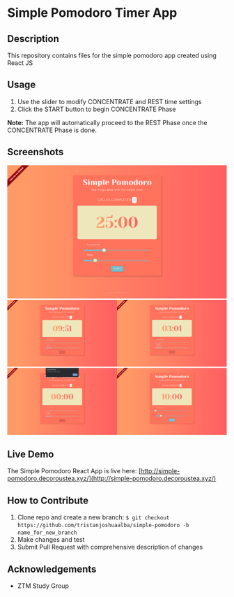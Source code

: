 # Simple Pomodoro Timer App

## Description
This repository contains files for the simple pomodoro app created using React JS

## Usage
1. Use the slider to modify CONCENTRATE and REST time settings
2. Click the START button to begin CONCENTRATE Phase

**Note:** The app will automatically proceed to the REST Phase once the CONCENTRATE Phase is done. 

## Screenshots
![Simple Pomodoro Main Screen](./simple-pomodoro-demo-1.png "Main Screen")
<img alt= "Concentrate Phase" src = "./simple-pomodoro-demo-2.png" width = "50%" height = "50%"><img alt= "Rest Phase" src = "./simple-pomodoro-demo-3.png" width = "50%" height = "50%">
<img alt= "Countdown Complete" src = "./simple-pomodoro-demo-4.png" width = "50%" height = "50%"><img alt= "Cycle Count Added" src = "./simple-pomodoro-demo-5.png" width = "50%" height = "50%">

## Live Demo
The Simple Pomodoro React App is live here: [http://simple-pomodoro.decoroustea.xyz/](http://simple-pomodoro.decoroustea.xyz/)


## How to Contribute
1. Clone repo and create a new branch: `$ git checkout https://github.com/tristanjoshuaalba/simple-pomodoro -b name_for_new_branch`
2. Make changes and test
3. Submit Pull Request with comprehensive description of changes

## Acknowledgements
- ZTM Study Group